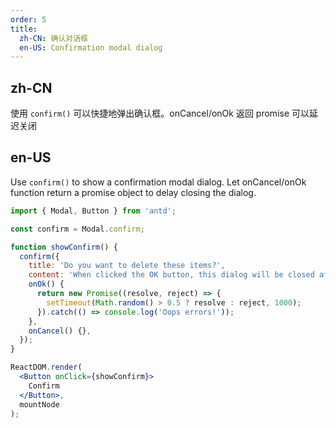 ```yaml
---
order: 5
title:
  zh-CN: 确认对话框
  en-US: Confirmation modal dialog
---
```


## zh-CN

使用 `confirm()` 可以快捷地弹出确认框。onCancel/onOk 返回 promise 可以延迟关闭

## en-US

Use `confirm()` to show a confirmation modal dialog. Let onCancel/onOk function return a promise object to
delay closing the dialog.

````jsx
import { Modal, Button } from 'antd';

const confirm = Modal.confirm;

function showConfirm() {
  confirm({
    title: 'Do you want to delete these items?',
    content: 'When clicked the OK button, this dialog will be closed after 1 second',
    onOk() {
      return new Promise((resolve, reject) => {
        setTimeout(Math.random() > 0.5 ? resolve : reject, 1000);
      }).catch(() => console.log('Oops errors!'));
    },
    onCancel() {},
  });
}

ReactDOM.render(
  <Button onClick={showConfirm}>
    Confirm
  </Button>,
  mountNode
);
````
